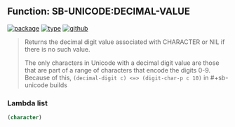 ## Function: SB-UNICODE:DECIMAL-VALUE
[![package](https://img.shields.io/badge/Package-SB--UNICODE-5f9ea0.svg?style=social&colorA=999999)](../) [![type](https://img.shields.io/badge/Type-Function-5f9ea0.svg?style=social&colorA=999999)](../#function) [![github](https://img.shields.io/badge/GitHub-View_the_source-5f9ea0.svg?style=social&colorA=999999&logo=github)](https://github.com/sbcl/sbcl/blob/master/src/code/target-unicode.lisp/) 

> Returns the decimal digit value associated with CHARACTER or NIL if
> there is no such value.
> 
> The only characters in Unicode with a decimal digit value are those
> that are part of a range of characters that encode the digits 0-9.
> Because of this, `(decimal-digit c) <=> (digit-char-p c 10)` in
> #+sb-unicode builds

### Lambda list
```cl
(character)
```
